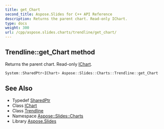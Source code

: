 ```yaml
---
title: get_Chart
second_title: Aspose.Slides for C++ API Reference
description: Returns the parent chart. Read-only IChart.
type: docs
weight: 300
url: /cpp/aspose.slides.charts/trendline/get_chart/
---
```

## Trendline::get_Chart method


Returns the parent chart. Read-only [IChart](../../ichart/).

```cpp
System::SharedPtr<IChart> Aspose::Slides::Charts::Trendline::get_Chart() override
```

## See Also

* Typedef [SharedPtr](../../../system/sharedptr/)
* Class [IChart](../../ichart/)
* Class [Trendline](../)
* Namespace [Aspose::Slides::Charts](../../)
* Library [Aspose.Slides](../../../)

